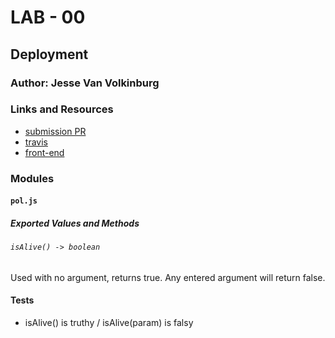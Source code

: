 # LAB - 00

## Deployment

### Author: Jesse Van Volkinburg

### Links and Resources
* [submission PR](https://github.com/401-advanced-javascript-jv/00-deployment/pull/2)
* [travis](https://travis-ci.com/401-advanced-javascript-jv/00-deployment)
* [front-end](https://js-401d30-00-deployment.herokuapp.com/)

### Modules
#### `pol.js`
##### Exported Values and Methods

###### `isAlive() -> boolean`
Used with no argument, returns true. Any entered argument will return false.

#### Tests
* isAlive() is truthy / isAlive(param) is falsy
